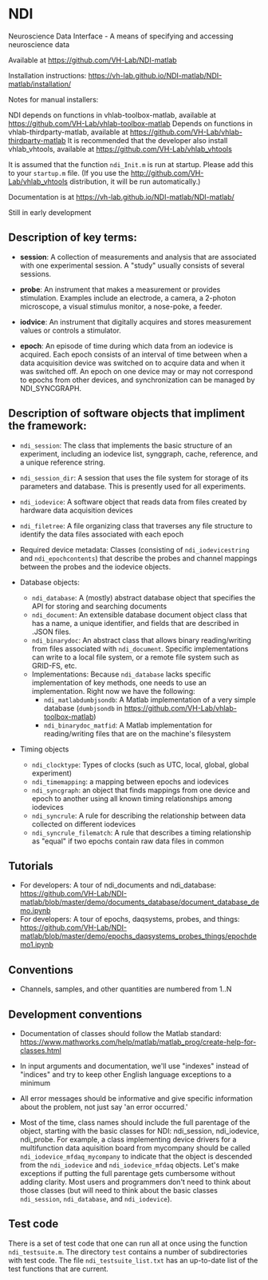 # NDI
Neuroscience Data Interface - A means of specifying and accessing neuroscience data

Available at https://github.com/VH-Lab/NDI-matlab

Installation instructions: https://vh-lab.github.io/NDI-matlab/NDI-matlab/installation/

Notes for manual installers: 

NDI depends on functions in vhlab-toolbox-matlab, available at https://github.com/VH-Lab/vhlab-toolbox-matlab
Depends on functions in vhlab-thirdparty-matlab, available at https://github.com/VH-Lab/vhlab-thirdparty-matlab
It is recommended that the developer also install vhlab_vhtools, available at https://github.com/VH-Lab/vhlab_vhtools

It is assumed that the function `ndi_Init.m` is run at startup. Please add this to your `startup.m` file. (If you use the http://github.com/VH-Lab/vhlab_vhtools distribution, it will be run automatically.)

Documentation is at https://vh-lab.github.io/NDI-matlab/NDI-matlab/

Still in early development

## Description of key terms:

- **session**: A collection of measurements and analysis that are associated with one experimental session. A "study" usually consists of several sessions.

- **probe**: An instrument that makes a measurement or provides stimulation. Examples include an electrode, a camera, a 2-photon microscope, a visual stimulus monitor, a nose-poke, a feeder.

- **iodvice**: An instrument that digitally acquires and stores measurement values or controls a stimulator.

- **epoch**: An episode of time during which data from an iodevice is acquired. Each epoch consists of an interval of time between when a data acquisition device was switched on to acquire data and when it was switched off. An epoch on one device may or may not correspond to epochs from other devices, and synchronization can be managed by NDI_SYNCGRAPH.


## Description of software objects that impliment the framework:

- `ndi_session`: The class that implements the basic structure of an experiment, including an iodevice list, synggraph, cache, reference, and a unique reference string.

- `ndi_session_dir`: A session that uses the file system for storage of its parameters and database. This is presently used for all experiments.

- `ndi_iodevice`: A software object that reads data from files created by hardware data acquisition devices

- `ndi_filetree`: A file organizing class that traverses any file structure to identify the data files associated with each epoch

- Required device metadata: Classes (consisting of `ndi_iodevicestring` and `ndi_epochcontents`) that describe the probes and channel mappings between the probes and the iodevice objects.

- Database objects:
   - `ndi_database`: A (mostly) abstract database object that specifies the API for storing and searching documents
   - `ndi_document`: An extensible database document object class that has a name, a unique identifier, and fields that are described in .JSON files.
   - `ndi_binarydoc`: An abstract class that allows binary reading/writing from files associated with `ndi_document`. Specific implementations can write to a local file system, or a remote file system such as GRID-FS, etc. 
   - Implementations: Because `ndi_database` lacks specific implementation of key methods, one needs to use an implementation. Right now we have the following:
      - `ndi_matlabdumbjsondb`: A Matlab implementation of a very simple database (`dumbjsondb` in https://github.com/VH-Lab/vhlab-toolbox-matlab)
      - `ndi_binarydoc_matfid`: A Matlab implementation for reading/writing files that are on the machine's filesystem

- Timing objects
   - `ndi_clocktype`: Types of clocks (such as UTC, local, global, global experiment)
   - `ndi_timemapping`: a mapping between epochs and iodevices
   - `ndi_syncgraph`: an object that finds mappings from one device and epoch to another using all known timing relationships among iodevices
   - `ndi_syncrule`: A rule for describing the relationship between data collected on different iodevices
   - `ndi_syncrule_filematch`: A rule that describes a timing relationship as "equal" if two epochs contain raw data files in common

## Tutorials

- For developers: A tour of ndi_documents and ndi_database: https://github.com/VH-Lab/NDI-matlab/blob/master/demo/documents_database/document_database_demo.ipynb
- For developers: A tour of epochs, daqsystems, probes, and things: https://github.com/VH-Lab/NDI-matlab/blob/master/demo/epochs_daqsystems_probes_things/epochdemo1.ipynb

## Conventions

- Channels, samples, and other quantities are numbered from 1..N

## Development conventions

- Documentation of classes should follow the Matlab standard: https://www.mathworks.com/help/matlab/matlab_prog/create-help-for-classes.html

- In input arguments and documentation, we'll use "indexes" instead of "indices" and try to keep other English language exceptions to a minimum

- All error messages should be informative and give specific information about the problem, not just say 'an error occurred.'

- Most of the time, class names should include the full parentage of the object, starting with the basic classes for NDI: ndi_session, ndi_iodevice, ndi_probe. For example, a class implementing device drivers for a multifunction data aquisition board from mycompany should be called `ndi_iodevice_mfdaq_mycompany` to indicate that the object is descended from the `ndi_iodevice` and `ndi_iodevice_mfdaq` objects. Let's make exceptions if putting the full parentage gets cumbersome without adding clarity. Most users and programmers don't need to think about those classes (but will need to think about the basic classes `ndi_session`, `ndi_database`, and `ndi_iodevice`).

## Test code

There is a set of test code that one can run all at once using the function `ndi_testsuite.m`. The directory `test` contains a number of subdirectories with test code. The file `ndi_testsuite_list.txt` has an up-to-date list of the test functions that are current.
